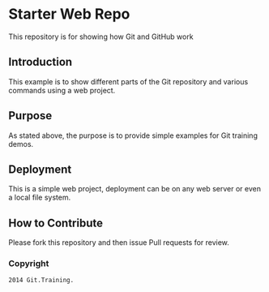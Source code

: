 # Starter Web Repo

This repository is for showing how Git and GitHub work

## Introduction

This example is to show different parts of the Git repository and various commands using a web project.

## Purpose

As stated above, the purpose is to provide simple examples for Git training demos.

## Deployment

This is a simple web project, deployment can be on any web server or even a local file system.

## How to Contribute

Please fork this repository and then issue Pull requests for review.
### Copyright

	2014 Git.Training.